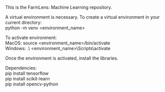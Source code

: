 This is the FarmLens: Machine Learning repository.

A virtual environment is necessary. To create a virtual environment in your current directory: <br>
python -m venv <environment_name>

To activate environment: <br>
MacOS: source <environment_name>/bin/activate <br>
Windows: .\ <environment_name>\Scripts\activate

Once the environment is activated, install the libraries.

Dependencies: <br>
pip install tensorflow <br>
pip install scikit-learn <br>
pip install opencv-python
